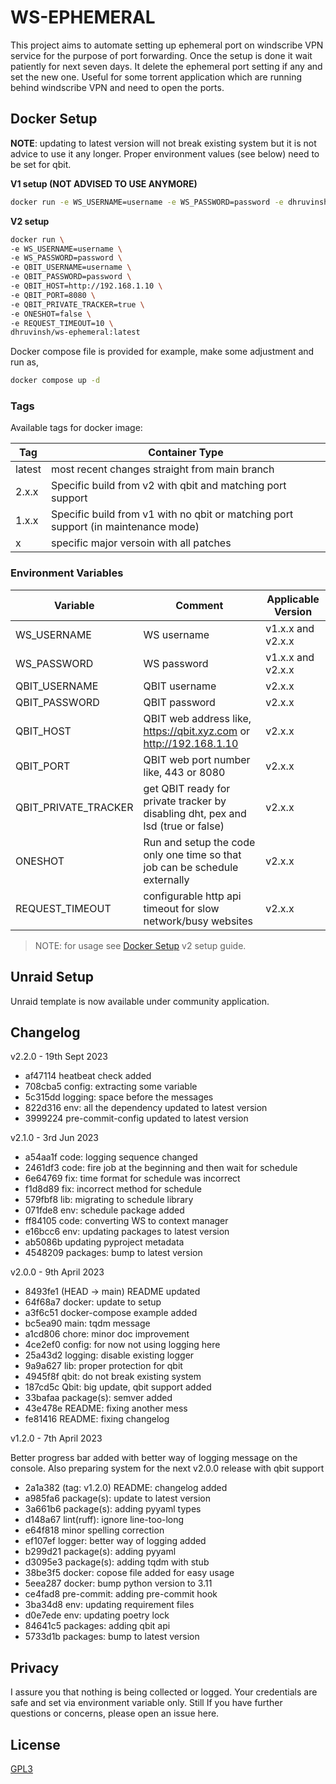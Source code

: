 # WS-EPHEMERAL

This project aims to automate setting up ephemeral port on windscribe VPN service for the purpose of port forwarding. Once the setup is done it wait patiently for next seven days. It delete the ephemeral port setting if any and set the new one. Useful for some torrent application which are running behind windscribe VPN and need to open the ports.

## Docker Setup

**NOTE**: updating to latest version will not break existing system but it is not advice to use it any longer. Proper environment values (see below) need to be set for qbit.

**V1 setup (NOT ADVISED TO USE ANYMORE)**

```bash
docker run -e WS_USERNAME=username -e WS_PASSWORD=password -e dhruvinsh/ws-ephemeral:latest
```

**V2 setup**

```bash
docker run \
-e WS_USERNAME=username \
-e WS_PASSWORD=password \
-e QBIT_USERNAME=username \
-e QBIT_PASSWORD=password \
-e QBIT_HOST=http://192.168.1.10 \
-e QBIT_PORT=8080 \
-e QBIT_PRIVATE_TRACKER=true \
-e ONESHOT=false \
-e REQUEST_TIMEOUT=10 \
dhruvinsh/ws-ephemeral:latest
```

Docker compose file is provided for example, make some adjustment and run as,

```bash
docker compose up -d
```

### Tags

Available tags for docker image:

| Tag    | Container Type                                                                     |
| ------ | ---------------------------------------------------------------------------------- |
| latest | most recent changes straight from main branch                                      |
| 2.x.x  | Specific build from v2 with qbit and matching port support                         |
| 1.x.x  | Specific build from v1 with no qbit or matching port support (in maintenance mode) |
| x      | specific major versoin with all patches                                            |

### Environment Variables

| Variable             | Comment                                                                          | Applicable Version |
| -------------------- | -------------------------------------------------------------------------------- | ------------------ |
| WS_USERNAME          | WS username                                                                      | v1.x.x and v2.x.x  |
| WS_PASSWORD          | WS password                                                                      | v1.x.x and v2.x.x  |
| QBIT_USERNAME        | QBIT username                                                                    | v2.x.x             |
| QBIT_PASSWORD        | QBIT password                                                                    | v2.x.x             |
| QBIT_HOST            | QBIT web address like, https://qbit.xyz.com or http://192.168.1.10               | v2.x.x             |
| QBIT_PORT            | QBIT web port number like, 443 or 8080                                           | v2.x.x             |
| QBIT_PRIVATE_TRACKER | get QBIT ready for private tracker by disabling dht, pex and lsd (true or false) | v2.x.x             |
| ONESHOT              | Run and setup the code only one time so that job can be schedule externally      | v2.x.x             |
| REQUEST_TIMEOUT      | configurable http api timeout for slow network/busy websites                     | v2.x.x             |

> NOTE: for usage see [Docker Setup](#docker-setup) v2 setup guide.

## Unraid Setup

Unraid template is now available under community application.

## Changelog

v2.2.0 - 19th Sept 2023

- af47114 heatbeat check added
- 708cba5 config: extracting some variable
- 5c315dd logging: space before the messages
- 822d316 env: all the dependency updated to latest version
- 3999224 pre-commit-config updated to latest version

v2.1.0 - 3rd Jun 2023

- a54aa1f code: logging sequence changed
- 2461df3 code: fire job at the beginning and then wait for schedule
- 6e64769 fix: time format for schedule was incorrect
- f1d8d89 fix: incorrect method for schedule
- 579fbf8 lib: migrating to schedule library
- 071fde8 env: schedule package added
- ff84105 code: converting WS to context manager
- e16bcc6 env: updating packages to latest version
- ab5086b updating pyproject metadata
- 4548209 packages: bump to latest version

v2.0.0 - 9th April 2023

- 8493fe1 (HEAD -> main) README updated
- 64f68a7 docker: update to setup
- a3f6c51 docker-compose example added
- bc5ea90 main: tqdm message
- a1cd806 chore: minor doc improvement
- 4ce2ef0 config: for now not using logging here
- 25a43d2 logging: disable existing logger
- 9a9a627 lib: proper protection for qbit
- 4945f8f qbit: do not break existing system
- 187cd5c Qbit: big update, qbit support added
- 33bafaa package(s): semver added
- 43e478e README: fixing another mess
- fe81416 README: fixing changelog

v1.2.0 - 7th April 2023

Better progress bar added with better way of logging message on the console. Also preparing system for the next v2.0.0 release with qbit support

- 2a1a382 (tag: v1.2.0) README: changelog added
- a985fa6 package(s): update to latest version
- 3a661b6 package(s): adding pyyaml types
- d148a67 lint(ruff): ignore line-too-long
- e64f818 minor spelling correction
- ef107ef logger: better way of logging added
- b299d21 package(s): adding pyyaml
- d3095e3 package(s): adding tqdm with stub
- 38be3f5 docker: copose file added for easy usage
- 5eea287 docker: bump python version to 3.11
- ce4fad8 pre-commit: adding pre-commit hook
- 3ba34d8 env: updating requirement files
- d0e7ede env: updating poetry lock
- 84641c5 packages: adding qbit api
- 5733d1b packages: bump to latest version

## Privacy

I assure you that nothing is being collected or logged. Your credentials are safe and set via environment variable only. Still If you have further questions or concerns, please open an issue here.

## License

[GPL3](LICENSE.md)
